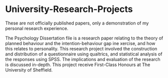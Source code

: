 # University-Research-Projects
These are not officially published papers, only a demonstration of my personal research experience.

The Psychology Dissertation file is a research paper relating to the theory of planned behaviour and the intention-behaviour gap ine xercise, and how this relates to personality. This research project involved the construction and distribution of a questionnaire using qualtrics, and statistical analysis of the responses using SPSS. The implications and evaluation of the research is discussed in-depth. This project receive First-Class Honours at The University of Sheffield.
